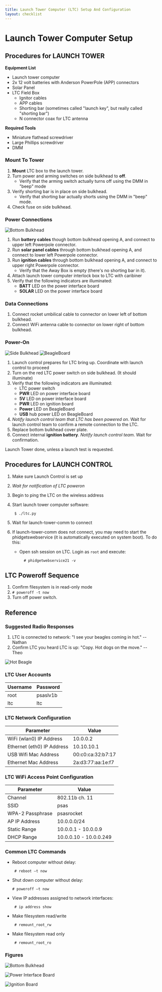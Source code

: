 ```yaml
---
title: Launch Tower Computer (LTC) Setup And Configuration
layout: checklist
---
```


#  Launch Tower Computer Setup

## Procedures for LAUNCH TOWER

**Equipment List**

 - Launch tower computer
 - 2x 12 volt batteries with Anderson PowerPole (APP) connectors
 - Solar Panel
 - LTC Field Box
    - Ignitor cables
    - APP cables
    - Shorting bar (sometimes called "launch key", but really called "shorting bar")
    - N connector coax for LTC antenna

**Required Tools**

 - Miniature flathead screwdriver
 - Large Phillips screwdriver
 - DMM

### Mount To Tower

 1. **Mount** LTC box to the launch tower.
 1. Turn power and arming switches on side bulkhead to **off**.
    - Verify that the arming switch actually turns off using the DMM in "beep" mode
 1. Verify shorting bar is in place on side bulkhead.
    - Verify that shorting bar actually shorts using the DMM in "beep" mode.
 1. Check fuse on side bulkhead.


### Power Connections

![Bottom Bulkhead](diagrams/ltc/bottom_bulkhead.png)

 1. Run **battery cables** though bottom bulkhead opening A, and connect to upper left Powerpole connector.
 1. Run **solar panel cables** through bottom bulkhead opening A, and connect to lower left Powerpole connector.
 1. Run **ignition cables** through bottom bulkhead opening A, and connect to upper right Powerpole connector.
    - Verify that the Away Box is empty (there's no shorting bar in it).
 1. Attach launch tower computer interlock box to LTC with caribiner
 1. Verify that the following indicators are illuminated:
    - **BATT** LED on the power interface board
    - **SOLAR** LED on the power interface board


### Data Connections

1. Connect rocket umbilical cable to connector on lower left of bottom bulkhead.
1. Connect WiFi antenna cable to connector on lower right of bottom bulkhead.


### Power-On

![Side Bulkhead](diagrams/ltc/side_bulkhead.png)
![BeagleBoard](diagrams/ltc/beagleboard.png)

 1. Launch control prepares for LTC bring up. Coordinate with launch control to proceed
 1. Turn on the red LTC power switch on side bulkhead. (It should illuminate)
 1. Verify that the following indicators are illuminated:
    - LTC power switch
    - **PWR** LED on power interface board
    - **5V** LED on power interface board
    - **PWR** LED on ignition board
    - **Power** LED on BeagleBoard
    - **USB** hub power LED on BeagleBoard
 1. _Notify launch control team that LTC has been powered on_.  Wait for launch control team to confirm a remote connection to the LTC.
 1. Replace bottom bulkhead cover plate.
 1. Connect internal **ignition battery**. _Notify launch control team_. Wait for confirmation.

Launch Tower done, unless a launch test is requested.


## Procedures for LAUNCH CONTROL

 1. Make sure Launch Control is set up
 1. _Wait for notification of LTC poweron_
 1. Begin to ping the LTC on the wireless address
 1. Start launch tower computer software:

         $ ./ltc.py

 1. Wait for launch-tower-comm to connect
 1. If launch-tower-comm does not connect, you may need to start the phidgetswebservice (it is automatically executed on system boot). To do this:
    - Open ssh session on LTC. Login as `root` and execute:
 
            # phidgetwebservice21 -v


## LTC Poweroff Sequence

 1. Confirm filesystem is in read-only mode
 1. `# poweroff -t now`
 1. Turn off power switch.


## Reference

### Suggested Radio Responses

1. LTC is connected to network: "I see your beagles coming in hot." -- Nathan
1. Confirm LTC you heard LTC is up: "Copy. Hot dogs on the move." -- Theo

![Hot Beagle](diagrams/hot_beagle.jpg)

### LTC User Accounts

 Username | Password
 -------- | --------
 root     | psaslv1b
 ltc      | ltc


### LTC Network Configuration

 Parameter                  | Value
 -------------------------- | -----
 WiFi (wlan0) IP Address    | 10.0.0.2
 Ethernet (eth0) IP Address | 10.10.10.1
 USB Wifi Mac Address       | 00:c0:ca:32:b7:17
 Ethernet Mac Address       | 2a:d3:77:aa:1e:f7

### LTC WiFi Access Point Configuration

 Parameter        | Value
 ---------------- | -----
 Channel          | 802.11b ch. 11
 SSID             | psas
 WPA-2 Passphrase | psasrocket
 AP IP Address    | 10.0.0.0/24
 Static Range     | 10.0.0.1 - 10.0.0.9
 DHCP Range       | 10.0.0.10 - 10.0.0.249

### Common LTC Commands

 - Reboot computer without delay:

        # reboot –t now

 -  Shut down computer without delay:

        # poweroff –t now

 - View IP addresses assigned to network interfaces:

        # ip address show

 - Make filesystem read/write

        # remount_root_rw

 - Make filesystem read only

        # remount_root_ro

### Figures

![Bottom Bulkhead](diagrams/ltc/bottom_bulkhead.png)

![Power Interface Board](diagrams/ltc/power_interface_board.png)

![Ignition Board](diagrams/ltc/ignition_board.png)


